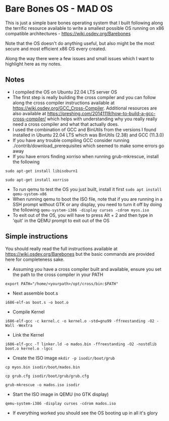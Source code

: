 # Bare Bones OS - MAD OS

This is just a simple bare bones operating system that I built following along the terrific resource available to write a smallest possible OS running on x86 compatible architectures - https://wiki.osdev.org/Barebones

Note that the OS doesn't do anything useful, but also might be the most secure and most efficient x86 OS every created.

Along the way there were a few issues and small issues which I want to highlight here as my notes.

## Notes
- I compiled the OS on Ubuntu 22.04 LTS server OS
- The first step is really building the cross compiler and you can follow along the cross compiler instructions available at https://wiki.osdev.org/GCC_Cross-Compiler. Additional resources are also available at https://preshing.com/20141119/how-to-build-a-gcc-cross-compiler/ which helps with understanding why you really really need a cross compiler and what that actually does.
- I used the combination of GCC and BinUtils from the versions I found installed in Ubuntu 22.04 LTS which was BinUtils (2.38) and GCC (11.3.0)
- If you have any trouble compiling GCC consider running ./contrib/download_prerequisites which seemed to make some errors go away
- If you have errors finding xorriso when running grub-mkrescue, install the following

`sudo apt-get install libisoburn1`

`sudo apt-get install xorriso`

- To run qemu to test the OS you just built, install it first
`sudo apt install qemu-system-x86`
- When running qemu to boot the ISO file, note that if you are running in a SSH prompt without GTK or any display, you need to turn it off by doing the following
 `qemu-system-i386 -display curses -cdrom myos.iso`
- To exit out of the OS, you will have to press Alt + 2 and then type in 'quit' in the QEMU prompt to exit out of the OS

## Simple instructions
You should really read the full instructions available at https://wiki.osdev.org/Barebones but the basic commands are provided here for completeness sake.
- Assuming you have a cross compiler built and available, ensure you set the path to the cross compiler in your PATH

`export PATH="/home/<yourpath>/opt/cross/bin:$PATH"`
- Next assemble boot.s

`i686-elf-as boot.s -o boot.o`
- Compile Kernel

`i686-elf-gcc -c kernel.c -o kernel.o -std=gnu99 -ffreestanding -O2 -Wall -Wextra`
- Link the Kernel

`i686-elf-gcc -T linker.ld -o mados.bin -ffreestanding -O2 -nostdlib boot.o kernel.o -lgcc`

- Create the ISO image
`mkdir -p isodir/boot/grub`

`cp myos.bin isodir/boot/mados.bin`

`cp grub.cfg isodir/boot/grub/grub.cfg`

`grub-mkrescue -o mados.iso isodir`


- Start the ISO image in QEMU (no GTK display)

`qemu-system-i386 -display curses -cdrom mados.iso`

- If everything worked you should see the OS booting up in all it's glory
